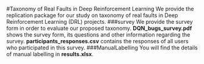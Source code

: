 #Taxonomy of Real Faults in Deep Reinforcement Learning
We provide the replication package for our study on taxonomy of real faults in Deep Reinforcement Learning (DRL) projects.
###survey
We provide the survey form in order to evaluate our proposed taxonomy. **DQN_bugs_survey.pdf** shows the survey form, its questions and other information regarding the survey. **participants_responses.csv** contains the responses of all users who participated in this survey.
###ManualLabelling
You will find the details of manual labelling in **results.xlsx**.
